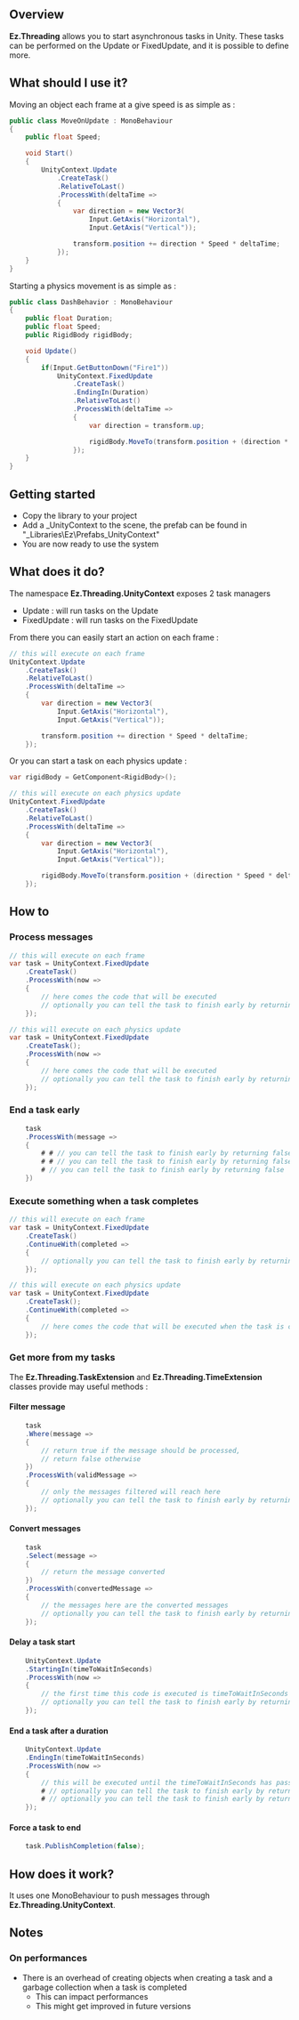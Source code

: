 ## Overview
__Ez.Threading__ allows you to start asynchronous tasks in Unity.
These tasks can be performed on the Update or FixedUpdate, and it is possible to define more.

## What should I use it?
Moving an object each frame at a give speed is as simple as :
```c#
public class MoveOnUpdate : MonoBehaviour
{
    public float Speed;

    void Start()
    {
        UnityContext.Update
            .CreateTask()
            .RelativeToLast()
            .ProcessWith(deltaTime =>
            {
                var direction = new Vector3(
                    Input.GetAxis("Horizontal"),
                    Input.GetAxis("Vertical"));

                transform.position += direction * Speed * deltaTime;
            });
    }
}
```

Starting a physics movement is as simple as :
```c#
public class DashBehavior : MonoBehaviour
{
    public float Duration;
    public float Speed;
	public RigidBody rigidBody;

    void Update()
    {
		if(Input.GetButtonDown("Fire1"))
			UnityContext.FixedUpdate
				.CreateTask()
				.EndingIn(Duration)
				.RelativeToLast()
				.ProcessWith(deltaTime =>
				{
					var direction = transform.up;

					rigidBody.MoveTo(transform.position + (direction * Speed * deltaTime));
				});
    }
}
```
## Getting started
* Copy the library to your project
* Add a _UnityContext to the scene, the prefab can be found in "_Libraries\Ez\Prefabs\_UnityContext"
* You are now ready to use the system

## What does it do?
The namespace __Ez.Threading.UnityContext__ exposes 2 task managers
* Update : will run tasks on the Update
* FixedUpdate : will run tasks on the FixedUpdate

From there you can easily start an action on each frame :
```c#
// this will execute on each frame
UnityContext.Update
	.CreateTask()
	.RelativeToLast()
	.ProcessWith(deltaTime =>
	{
		var direction = new Vector3(
			Input.GetAxis("Horizontal"),
			Input.GetAxis("Vertical"));

		transform.position += direction * Speed * deltaTime;
	});
```

Or you can start a task on each physics update :
```c#
var rigidBody = GetComponent<RigidBody>();

// this will execute on each physics update
UnityContext.FixedUpdate
	.CreateTask()
	.RelativeToLast()
	.ProcessWith(deltaTime =>
	{
		var direction = new Vector3(
			Input.GetAxis("Horizontal"),
			Input.GetAxis("Vertical"));

		rigidBody.MoveTo(transform.position + (direction * Speed * deltaTime));
	});
```

## How to
### Process messages
```c#
// this will execute on each frame
var task = UnityContext.FixedUpdate
	.CreateTask()
	.ProcessWith(now =>
	{ 
		// here comes the code that will be executed
		// optionally you can tell the task to finish early by returning false
	});

// this will execute on each physics update
var task = UnityContext.FixedUpdate
	.CreateTask();
	.ProcessWith(now =>
	{ 
		// here comes the code that will be executed
		// optionally you can tell the task to finish early by returning false
	});
```

### End a task early
```c#
	task
	.ProcessWith(message => 
	{
		# # // you can tell the task to finish early by returning false
		# # // you can tell the task to finish early by returning false
		# // you can tell the task to finish early by returning false
	})
```

### Execute something when a task completes
```c#
// this will execute on each frame
var task = UnityContext.FixedUpdate
	.CreateTask()
	.ContinueWith(completed =>
	{ 
		// optionally you can tell the task to finish early by returning false
	});

// this will execute on each physics update
var task = UnityContext.FixedUpdate
	.CreateTask();
	.ContinueWith(completed =>
	{ 
		// here comes the code that will be executed when the task is completed
	});
```

### Get more from my tasks
The __Ez.Threading.TaskExtension__ and __Ez.Threading.TimeExtension__ classes provide may useful methods :
#### Filter message
```c#
	task
	.Where(message => 
	{
		// return true if the message should be processed, 
		// return false otherwise
	})
	.ProcessWith(validMessage =>
	{
		// only the messages filtered will reach here
		// optionally you can tell the task to finish early by returning false
	});
```

#### Convert messages
```c#
	task
	.Select(message => 
	{
		// return the message converted
	})
	.ProcessWith(convertedMessage =>
	{
		// the messages here are the converted messages
		// optionally you can tell the task to finish early by returning false
	});
```

#### Delay a task start
```c#
	UnityContext.Update
	.StartingIn(timeToWaitInSeconds)
	.ProcessWith(now => 
	{
		// the first time this code is executed is timeToWaitInSeconds later
		// optionally you can tell the task to finish early by returning false
	});
```

#### End a task after a duration
```c#
	UnityContext.Update
	.EndingIn(timeToWaitInSeconds)
	.ProcessWith(now => 
	{
		// this will be executed until the timeToWaitInSeconds has passed
		# // optionally you can tell the task to finish early by returning false
		# // optionally you can tell the task to finish early by returning false
	});
```

#### Force a task to end
```c#
	task.PublishCompletion(false);
```

## How does it work?
It uses one MonoBehaviour to push messages through __Ez.Threading.UnityContext__.


## Notes
### On performances
* There is an overhead of creating objects when creating a task and a garbage collection when a task is completed
	* This can impact performances
	* This might get improved in future versions